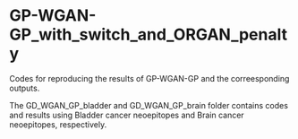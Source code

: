 # GP-WGAN-GP_with_switch_and_ORGAN_penalty
Codes for reproducing the results of GP-WGAN-GP and the correesponding outputs.

The GD_WGAN_GP_bladder and GD_WGAN_GP_brain folder contains codes and results using Bladder cancer neoepitopes and Brain cancer neoepitopes, respectively.
